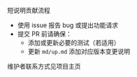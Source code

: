 短说明贡献流程

- 使用 issue 报告 bug 或提出功能请求
- 提交 PR 前请确保：
  - 添加或更新必要的测试（若适用）
  - 更新 `md/up.md` 添加对应版本变更说明

维护者联系方式见项目主页
